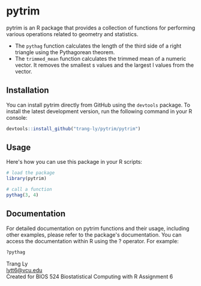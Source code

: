 # pytrim

pytrim is an R package that provides a collection of functions for performing various operations related to geometry and statistics.

* The `pythag` function calculates the length of the third side of a right triangle using the Pythagorean theorem.
* The `trimmed_mean` function calculates the trimmed mean of a numeric vector. It removes the smallest s values and the largest l values from the vector.

## Installation

You can install pytrim directly from GitHub using the `devtools` package. To install the latest development version, run the following command in your R console:

```R
devtools::install_github("trang-ly/pytrim/pytrim")
```

## Usage

Here's how you can use this package in your R scripts:

```R
# load the package
library(pytrim)

# call a function
pythag(3, 4)
```

## Documentation

For detailed documentation on pytrim functions and their usage, including other examples, please refer to the package's documentation. You can access the documentation within R using the ? operator. For example:

```R
?pythag
```

Trang Ly <br>
lytt6@vcu.edu <br>
Created for BIOS 524 Biostatistical Computing with R Assignment 6